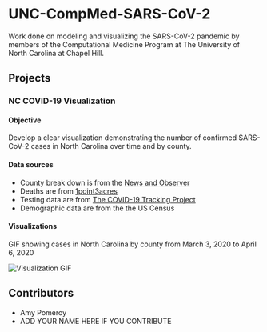 # UNC-CompMed-SARS-CoV-2

Work done on modeling and visualizing the SARS-CoV-2 pandemic by members of the Computational Medicine Program at The University of North Carolina at Chapel Hill. 

## Projects

### NC COVID-19 Visualization

#### Objective 
Develop a clear visualization demonstrating the number of confirmed SARS-CoV-2 cases in North Carolina over time and by county. 

#### Data sources 

* County break down is from the [News and Observer](https://www.newsobserver.com/news/local/article241168731.html) 
* Deaths are from [1point3acres](https://coronavirus.1point3acres.com/en)
* Testing data are from [The COVID-19 Tracking Project](https://covidtracking.com/data/state/north-carolina/#history)
* Demographic data are from the the US Census

#### Visualizations

GIF showing cases in North Carolina by county from March 3, 2020 to April 6, 2020 

![Visualization GIF](NC-Visualization/Daily-GIFS/2020-04-06.gif)

## Contributors

* Amy Pomeroy 
* ADD YOUR NAME HERE IF YOU CONTRIBUTE 
